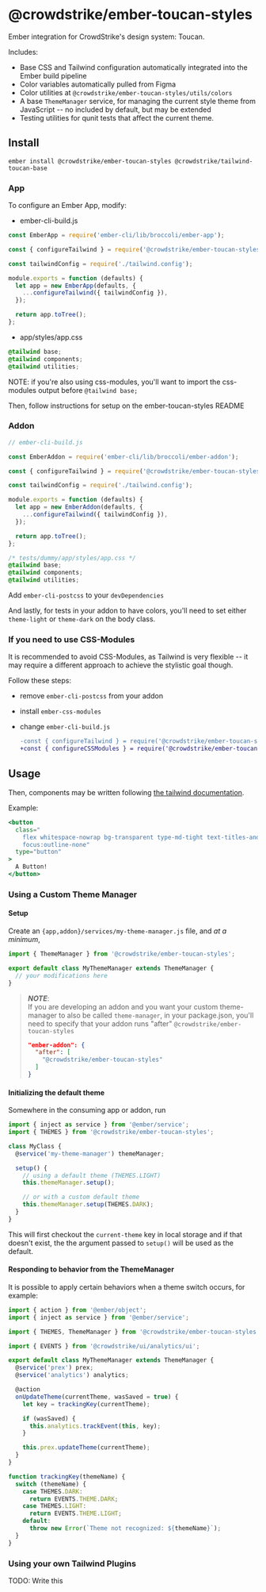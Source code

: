 # @crowdstrike/ember-toucan-styles

Ember integration for CrowdStrike's design system: Toucan.

Includes:
- Base CSS and Tailwind configuration automatically integrated into the Ember build pipeline
- Color variables automatically pulled from Figma
- Color utilities at `@crowdstrike/ember-toucan-styles/utils/colors`
- A base `ThemeManager` service, for managing the current style theme from JavaScript -- no included by default, but may be extended
- Testing utilities for qunit tests that affect the current theme.

## Install

```
ember install @crowdstrike/ember-toucan-styles @crowdstrike/tailwind-toucan-base
```

### App

To configure an Ember App, modify:
 - ember-cli-build.js

```cjs
const EmberApp = require('ember-cli/lib/broccoli/ember-app');

const { configureTailwind } = require('@crowdstrike/ember-toucan-styles');

const tailwindConfig = require('./tailwind.config');

module.exports = function (defaults) {
  let app = new EmberApp(defaults, {
    ...configureTailwind({ tailwindConfig }),
  });

  return app.toTree();
};
```

-  app/styles/app.css

```css
@tailwind base;
@tailwind components;
@tailwind utilities;
```

NOTE: if you're also using css-modules, you'll want to import the css-modules
output before `@tailwind base;`

Then, follow instructions for setup on the ember-toucan-styles README

### Addon

```cjs
// ember-cli-build.js

const EmberAddon = require('ember-cli/lib/broccoli/ember-addon');

const { configureTailwind } = require('@crowdstrike/ember-toucan-styles');

const tailwindConfig = require('./tailwind.config');

module.exports = function (defaults) {
  let app = new EmberAddon(defaults, {
    ...configureTailwind({ tailwindConfig }),
  });

  return app.toTree();
};
```

```css
/* tests/dummy/app/styles/app.css */
@tailwind base;
@tailwind components;
@tailwind utilities;
```

Add `ember-cli-postcss` to your `devDependencies`

And lastly, for tests in your addon to have colors, you'll need to set either
`theme-light` or `theme-dark` on the body class.

### If you need to use CSS-Modules

It is recommended to avoid CSS-Modules, as Tailwind is very flexible -- it may
require a different approach to achieve the stylistic goal though.

Follow these steps:
 - remove `ember-cli-postcss` from your addon
 - install `ember-css-modules`
 - change `ember-cli-build.js`

    ```diff
    -const { configureTailwind } = require('@crowdstrike/ember-toucan-styles');
    +const { configureCSSModules } = require('@crowdstrike/ember-toucan-styles');
    ```


## Usage

Then, components may be written following [the tailwind documentation](https://tailwindcss.com/docs/height/#app).

Example:

```hbs
<button
  class="
    flex whitespace-nowrap bg-transparent type-md-tight text-titles-and-attributes
    focus:outline-none"
  type="button"
>
  A Button!
</button>
```

### Using a Custom Theme Manager

#### Setup

Create an `{app,addon}/services/my-theme-manager.js` file, and _at a minimum_,

```js
import { ThemeManager } from '@crowdstrike/ember-toucan-styles';

export default class MyThemeManager extends ThemeManager {
  // your modifications here
}
```

> _**NOTE**_:<br>
> If you are developing an addon and you want your custom theme-manager to also be called `theme-manager`, in your package.json, you'll need to specify that your addon runs "after" `@crowdstrike/ember-toucan-styles`
>```json
> "ember-addon": {
>   "after": [
>     "@crowdstrike/ember-toucan-styles"
>   ]
> }
> ```


#### Initializing the default theme

Somewhere in the consuming app or addon, run

```js
import { inject as service } from '@ember/service';
import { THEMES } from '@crowdstrike/ember-toucan-styles';

class MyClass {
  @service('my-theme-manager') themeManager;

  setup() {
    // using a default theme (THEMES.LIGHT)
    this.themeManager.setup();

    // or with a custom default theme
    this.themeManager.setup(THEMES.DARK);
  }
}
```

This will first checkout the `current-theme` key in local storage and if that doesn't exist, the the argument passed to `setup()` will be used as the default.


#### Responding to behavior from the ThemeManager

It is possible to apply certain behaviors when a theme switch occurs, for example:

```js
import { action } from '@ember/object';
import { inject as service } from '@ember/service';

import { THEMES, ThemeManager } from '@crowdstrike/ember-toucan-styles';

import { EVENTS } from '@crowdstrike/ui/analytics/ui';

export default class MyThemeManager extends ThemeManager {
  @service('prex') prex;
  @service('analytics') analytics;

  @action
  onUpdateTheme(currentTheme, wasSaved = true) {
    let key = trackingKey(currentTheme);

    if (wasSaved) {
      this.analytics.trackEvent(this, key);
    }

    this.prex.updateTheme(currentTheme);
  }
}

function trackingKey(themeName) {
  switch (themeName) {
    case THEMES.DARK:
      return EVENTS.THEME.DARK;
    case THEMES.LIGHT:
      return EVENTS.THEME.LIGHT;
    default:
      throw new Error(`Theme not recognized: ${themeName}`);
  }
}
```

### Using your own Tailwind Plugins

TODO: Write this
